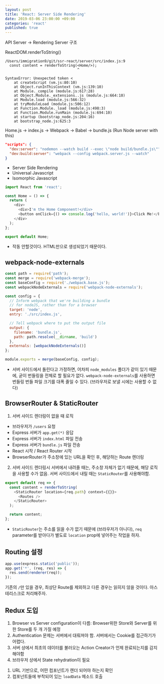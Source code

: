 ```yaml
---
layout: post
title: 'React: Server Side Rendering'
date: 2019-03-06 23:00:00 +09:00
categories: 'react'
published: true
---
```


API Server -> Rendering Server 구조

ReactDOM.renderToString()

```
/Users/immigration9/git/ssr-react/server/src/index.js:9
  const content = renderToString(<Home/>);
                                 ^

SyntaxError: Unexpected token <
    at createScript (vm.js:80:10)
    at Object.runInThisContext (vm.js:139:10)
    at Module._compile (module.js:617:28)
    at Object.Module._extensions..js (module.js:664:10)
    at Module.load (module.js:566:32)
    at tryModuleLoad (module.js:506:12)
    at Function.Module._load (module.js:498:3)
    at Function.Module.runMain (module.js:694:10)
    at startup (bootstrap_node.js:204:16)
    at bootstrap_node.js:625:3
```

Home.js -> index.js -> Webpack -> Babel -> bundle.js (Run Node server with this)

```json
"scripts": {
  "dev:server": "nodemon --watch build --exec \"node build/bundle.js\"",
  "dev:build:server": "webpack --config webpack.server.js --watch"
}
```

- Server Side Rendering
- Universal Javascript
- Isomorphic Javascript

```javascript
import React from 'react';

const Home = () => {
  return (
    <div>
      <div>I'm the Home Component!</div>
      <button onClick={() => console.log('hello, world!')}>Click Me!</button>
    </div>
  );
};

export default Home;
```

- 작동 안할것이다. HTML만으로 생성되었기 때문이다.

## webpack-node-externals

```javascript
const path = require('path');
const merge = require('webpack-merge');
const baseConfig = require('./webpack.base.js');
const webpackNodeExternals = require('webpack-node-externals');

const config = {
  // Inform webpack that we're building a bundle
  // for nodeJS, rather than for a browser
  target: 'node',
  entry: './src/index.js',

  // Tell webpack where to put the output file
  output: {
    filename: 'bundle.js',
    path: path.resolve(__dirname, 'build')
  },
  externals: [webpackNodeExternals()]
};

module.exports = merge(baseConfig, config);
```

- 서버 사이드에서 돌린다고 가정하면, 어차피 `node_modules` 폴더가 같이 있기 때문에, 굳이 번들링을 전체로 할 필요가 없다. `webpack-node-externals`를 사용하면 번들링 번들 파일 크기를 대폭 줄일 수 있다. (브라우저로 보낼 시에는 사용할 수 없다)

## BrowserRouter & StaticRouter

1. 서버 사이드 렌더링이 없을 때 로직

- 브라우저가 `/users` 요청
- Express 서버가 `app.get(*)` 응답
- Express 서버가 `index.html` 파일 전송
- Express 서버가 `bundle.js` 파일 전송
- React 시작 / React Router 시작
- BrowserRouter가 주소창에 있는 URL을 확인 후, 해당하는 Route 렌더링

2. 서버 사이드 렌더링시
   서버에서 내려줄 때는, 주소창 자체가 없기 때문에, 해당 로직을 사용할 수가 없음. 서버 사이드에서 내릴 때는 `StaticRouter`를 사용해야함.

```javascript
export default req => {
  const content = renderToString(
    <StaticRouter location={req.path} context={{}}>
      <Routes />
    </StaticRouter>
  );

  return content;
};
```

- `StaticRouter`는 주소를 읽을 수가 없기 때문에 (브라우저가 아니다), `req` parameter를 받아다가 별도로 `location` prop에 넣어주는 작업을 하자.

## Routing 설정

```javascript
app.use(express.static('public'));
app.get('*', (req, res) => {
  res.send(renderer(req));
});
```

기존의 `/`만 있을 경우, 최상단 Route를 제외하고 다른 경우는 읽히지 않을 것이다. 아스테리스크로 처리해주자.

## Redux 도입

1. Browser vs Server configuration이 다름: Browser위한 Store와 Server를 위한 Store를 두 개 가질 예정
2. Authentication 문제는 서버에서 대뤄져야 함. 서버에서는 Cookie를 접근하기가 어렵다.
3. 서버 상에서 최초의 데이터를 불러오는 Action Creator가 언제 완료되는지를 감지해야함
4. 브라우저 상에서 State rehydration이 필요

1) URL 기반으로, 어떤 컴포넌트가 렌더 되어야 하는지 확인
2) 컴포넌트들에 부착되어 있는 `loadData` 메소드 호출
